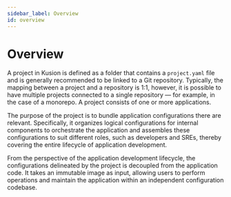 ```yaml
---
sidebar_label: Overview
id: overview
---
```


# Overview

A project in Kusion is defined as a folder that contains a `project.yaml` file and is generally recommended to be linked to a Git repository. Typically, the mapping between a project and a repository is 1:1, however, it is possible to have multiple projects connected to a single repository — for example, in the case of a monorepo. A project consists of one or more applications.

The purpose of the project is to bundle application configurations there are relevant. Specifically, it organizes logical configurations for internal components to orchestrate the application and assembles these configurations to suit different roles, such as developers and SREs, thereby covering the entire lifecycle of application development.

From the perspective of the application development lifecycle, the configurations delineated by the project is decoupled from the application code. It takes an immutable image as input, allowing users to perform operations and maintain the application within an independent configuration codebase.